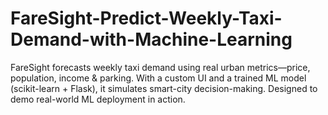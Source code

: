 # FareSight-Predict-Weekly-Taxi-Demand-with-Machine-Learning
FareSight forecasts weekly taxi demand using real urban metrics—price, population, income &amp; parking. With a custom UI and a trained ML model (scikit-learn + Flask), it simulates smart-city decision-making. Designed to demo real-world ML deployment in action.
